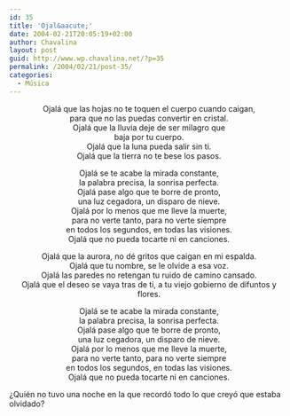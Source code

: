 ```yaml
---
id: 35
title: 'Ojal&aacute;'
date: 2004-02-21T20:05:19+02:00
author: Chavalina
layout: post
guid: http://www.wp.chavalina.net/?p=35
permalink: /2004/02/21/post-35/
categories:
  - Música
---
```

<p align="center">
  Ojal&aacute; que las hojas no te toquen el cuerpo cuando caigan, <br /> para que no las puedas convertir en cristal. <br /> Ojal&aacute; que la lluvia deje de ser milagro que<br /> baja por tu cuerpo. <br /> Ojal&aacute; que la luna pueda salir sin ti.<br /> Ojal&aacute; que la tierra no te bese los pasos.
</p>

<p align="center">
  Ojal&aacute; se te acabe la mirada constante, <br /> la palabra precisa, la sonrisa perfecta. <br /> Ojal&aacute; pase algo que te borre de pronto, <br /> una luz cegadora, un disparo de nieve. <br /> Ojal&aacute; por lo menos que me lleve la muerte, <br /> para no verte tanto, para no verte siempre<br /> en todos los segundos, en todas las visiones.<br /> Ojal&aacute; que no pueda tocarte ni en canciones.
</p>

<p align="center">
  Ojal&aacute; que la aurora, no d&eacute; gritos que caigan en mi espalda. <br /> Ojal&aacute; que tu nombre, se le olvide a esa voz. <br /> Ojal&aacute; las paredes no retengan tu ruido de camino cansado. <br /> Ojal&aacute; que el deseo se vaya tras de ti, a tu viejo gobierno de difuntos y flores.
</p>

<p align="center">
  Ojal&aacute; se te acabe la mirada constante, <br /> la palabra precisa, la sonrisa perfecta. <br /> Ojal&aacute; pase algo que te borre de pronto, <br /> una luz cegadora, un disparo de nieve. <br /> Ojal&aacute; por lo menos que me lleve la muerte, <br /> para no verte tanto, para no verte siempre<br /> en todos los segundos, en todas las visiones.<br /> Ojal&aacute; que no pueda tocarte ni en canciones.
</p>

&iquest;Qui&eacute;n no tuvo una noche en la que record&oacute; todo lo que crey&oacute; que estaba olvidado?